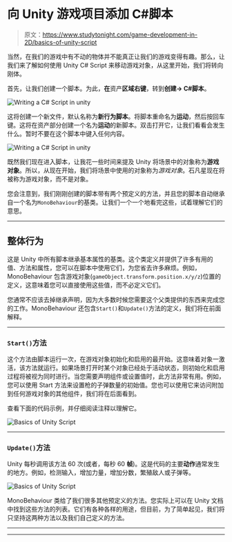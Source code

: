 # 向 Unity 游戏项目添加 C#脚本

> 原文：<https://www.studytonight.com/game-development-in-2D/basics-of-unity-script>

当然，在我们的游戏中有不动的物体并不能真正让我们的游戏变得有趣。那么，让我们来了解如何使用 Unity C# Script 来移动游戏对象，从这里开始，我们将转向刚体。

首先，让我们创建一个脚本。为此，**在**资产**区域右键**，转到**创建→ C#脚本**。

![Writing a C# Script in unity](../Images/6e9e30d76d33b3aa31c4adab4f7ef51b.png)

这将创建一个新文件，默认名称为**新行为脚本**。将脚本重命名为**运动**，然后按回车键。这将在资产部分创建一个名为**运动**的新脚本。双击打开它，让我们看看会发生什么。暂时不要在这个脚本中键入任何内容。

![Writing a C# Script in unity](../Images/b5f98237a51a0ebd115a960bfadfa306.png)

既然我们现在进入脚本，让我花一些时间来提及 Unity 将场景中的对象称为**游戏对象**。所以，从现在开始，我们将场景中使用的对象称为*游戏对象*。石凡星现在将被称为游戏对象，而不是对象。

您会注意到，我们刚刚创建的脚本带有两个预定义的方法，并且您的脚本自动继承自一个名为`MonoBehaviour`的基类。让我们一个一个地看完这些，试着理解它们的意思。

* * *

## 整体行为

这是 Unity 中所有脚本继承基本属性的基类。这个类定义并提供了许多有用的值、方法和属性，您可以在脚本中使用它们，为您省去许多麻烦。例如，MonoBehaviour 包含游戏对象(`gameObject.transform.position.x/y/z`)位置的定义，这意味着您可以直接使用这些值，而不必定义它们。

您通常不应该去掉继承声明，因为大多数时候您需要这个父类提供的东西来完成您的工作。MonoBehaviour 还包含`Start()`和`Update()`方法的定义，我们将在前面解释。

* * *

### `Start()`方法

这个方法由脚本运行一次，在游戏对象初始化和启用的最开始。这意味着对象一激活，该方法就运行。如果场景打开时某个对象已经处于活动状态，则初始化和启用过程将被视为同时进行。当您需要声明组件或设置值时，此方法非常有用。例如，您可以使用 Start 方法来设置枪的子弹数量的初始值。您也可以使用它来访问附加到任何游戏对象的其他组件，我们将在后面看到。

查看下面的代码示例，并仔细阅读注释以理解它。

![Basics of Unity Script](../Images/0f5fd8219c50dd3905e36745e91edada.png)

* * *

### `Update()`方法

Unity 每秒调用该方法 60 次(或者，每秒 60 **帧**)。这是代码的主要**动作**通常发生的地方。例如，检测输入，增加力量，增加分数，繁殖敌人或子弹等。

![Basics of Unity Script](../Images/e46bc18db88f61d1b6c46b7a00a1a0b7.png)

MonoBehaviour 类给了我们很多其他预定义的方法。您实际上可以在 Unity 文档中找到这些方法的列表。它们有各种各样的用途，但目前，为了简单起见，我们将只坚持这两种方法以及我们自己定义的方法。

* * *

* * *